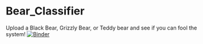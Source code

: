 # Bear_Classifier
Upload a Black Bear, Grizzly Bear, or Teddy bear and see if you can fool the system!
[![Binder](https://mybinder.org/badge_logo.svg)](https://mybinder.org/v2/gh/CodesterEvans/Bear_Classifier/HEAD?urlpath=%2Fvoila%2Frender%2FD_Bear_Classifier.ipynb)
